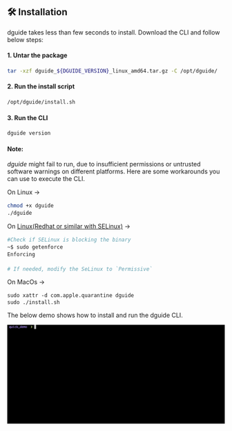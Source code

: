 ## 🛠️ Installation
dguide takes less than few seconds to install. Download the CLI and follow below steps:
#### 1. Untar the package

```sh
tar -xzf dguide_${DGUIDE_VERSION}_linux_amd64.tar.gz -C /opt/dguide/
```

#### 2. Run the install script

```sh
/opt/dguide/install.sh
```
#### 3. Run the CLI

```sh
dguide version
```

#### Note:

_dguide_ might fail to run, due to insufficient permissions or untrusted software warnings on different platforms. Here are some workarounds you can use to execute the CLI.

On Linux ->
```sh
chmod +x dguide
./dguide
```
On [Linux(Redhat or similar with SELinux)](https://docs.redhat.com/en/documentation/red_hat_enterprise_linux/7/html/selinux_users_and_administrators_guide/sect-security-enhanced_linux-introduction-selinux_modes#sect-Security-Enhanced_Linux-Introduction-SELinux_Modes) -> 
```sh
#Check if SELinux is blocking the binary 
~$ sudo getenforce
Enforcing

# If needed, modify the SeLinux to `Permissive` 
```

On MacOs ->
```
sudo xattr -d com.apple.quarantine dguide
sudo ./install.sh
```

The below demo shows how to install and run the dguide CLI. 

![dguide-demo](img/dguide_quick_demo1742210637241.gif)

